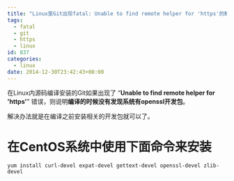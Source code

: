 ```yaml
---
title: "Linux里Git出现fatal: Unable to find remote helper for 'https'的解决方案"
tags:
  - fatal
  - git
  - https
  - linux
id: 837
categories:
  - linux
date: 2014-12-30T23:42:43+08:00
---
```


在Linux内源码编译安装的Git如果出现了 “**Unable to find remote helper for 'https'**” 错误，则说明**编译的时候没有发现系统有openssl开发包**。

解决办法就是在编译之前安装相关的开发包就可以了。

# 在CentOS系统中使用下面命令来安装
```shell
yum install curl-devel expat-devel gettext-devel openssl-devel zlib-devel
```
